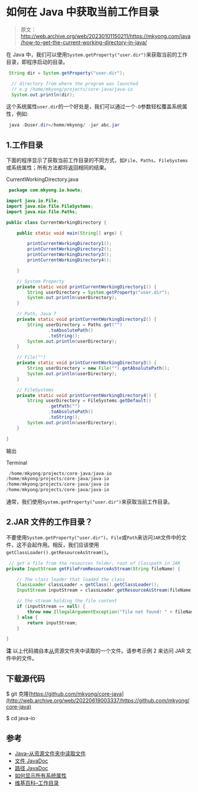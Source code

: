 # 如何在 Java 中获取当前工作目录

> 原文：<http://web.archive.org/web/20230101150211/https://mkyong.com/java/how-to-get-the-current-working-directory-in-java/>

在 Java 中，我们可以使用`System.getProperty("user.dir")`来获取当前的工作目录，即程序启动的目录。

```java
 String dir = System.getProperty("user.dir");

  // directory from where the program was launched
  // e.g /home/mkyong/projects/core-java/java-io
  System.out.println(dir); 
```

这个系统属性`user.dir`的一个好处是，我们可以通过一个`-D`参数轻松覆盖系统属性，例如:

```java
 java -Duser.dir=/home/mkyong/ -jar abc.jar 
```

## 1.工作目录

下面的程序显示了获取当前工作目录的不同方式，如`File`、`Paths`、`FileSystems`或系统属性；所有方法都将返回相同的结果。

CurrentWorkingDirectory.java

```java
 package com.mkyong.io.howto;

import java.io.File;
import java.nio.file.FileSystems;
import java.nio.file.Paths;

public class CurrentWorkingDirectory {

    public static void main(String[] args) {

        printCurrentWorkingDirectory1();
        printCurrentWorkingDirectory2();
        printCurrentWorkingDirectory3();
        printCurrentWorkingDirectory4();

    }

    // System Property
    private static void printCurrentWorkingDirectory1() {
        String userDirectory = System.getProperty("user.dir");
        System.out.println(userDirectory);
    }

    // Path, Java 7
    private static void printCurrentWorkingDirectory2() {
        String userDirectory = Paths.get("")
                .toAbsolutePath()
                .toString();
        System.out.println(userDirectory);
    }

    // File("")
    private static void printCurrentWorkingDirectory3() {
        String userDirectory = new File("").getAbsolutePath();
        System.out.println(userDirectory);
    }

    // FileSystems
    private static void printCurrentWorkingDirectory4() {
        String userDirectory = FileSystems.getDefault()
                .getPath("")
                .toAbsolutePath()
                .toString();
        System.out.println(userDirectory);
    }

} 
```

输出

Terminal

```java
 /home/mkyong/projects/core-java/java-io
/home/mkyong/projects/core-java/java-io
/home/mkyong/projects/core-java/java-io
/home/mkyong/projects/core-java/java-io 
```

通常，我们使用`System.getProperty("user.dir")`来获取当前工作目录。

## 2.JAR 文件的工作目录？

不要使用`System.getProperty("user.dir")`、`File`或`Path`来访问`JAR`文件中的文件，这不会起作用。相反，我们应该使用`getClassLoader().getResourceAsStream()`。

```java
 // get a file from the resources folder, root of classpath in JAR
private InputStream getFileFromResourceAsStream(String fileName) {

    // The class loader that loaded the class
    ClassLoader classLoader = getClass().getClassLoader();
    InputStream inputStream = classLoader.getResourceAsStream(fileName);

    // the stream holding the file content
    if (inputStream == null) {
        throw new IllegalArgumentException("file not found! " + fileName);
    } else {
        return inputStream;
    }

} 
```

**注**
以上代码摘自本[从](/web/20220619003337/https://mkyong.com/java/java-read-a-file-from-resources-folder/)资源文件夹中读取的一个文件。请参考示例 2 来访问 JAR 文件中的文件。

## 下载源代码

$ git 克隆[https://github.com/mkyong/core-java](http://web.archive.org/web/20220619003337/https://github.com/mkyong/core-java)

$ cd java-io

## 参考

*   [Java–从资源文件夹中读取文件](/web/20220619003337/https://mkyong.com/java/java-read-a-file-from-resources-folder/)
*   [文件 JavaDoc](http://web.archive.org/web/20220619003337/https://docs.oracle.com/en/java/javase/11/docs/api/java.base/java/io/File.html)
*   [路径 JavaDoc](http://web.archive.org/web/20220619003337/https://docs.oracle.com/en/java/javase/11/docs/api/java.base/java/nio/file/Path.html)
*   [如何显示所有系统属性](http://web.archive.org/web/20220619003337/https://mkyong.com/java/how-to-list-all-system-properties-key-and-value-in-java/)
*   [维基百科–工作目录](http://web.archive.org/web/20220619003337/https://en.wikipedia.org/wiki/Working_directory)

<input type="hidden" id="mkyong-current-postId" value="2847">
